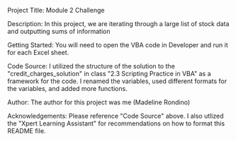Project Title: Module 2 Challenge

Description: In this project, we are iterating through a large list of stock data and outputting sums of information

Getting Started: You will need to open the VBA code in Developer and run it for each Excel sheet.

Code Source: I utilized the structure of the solution to the "credit_charges_solution" in class "2.3 Scripting Practice in VBA" as a framework for the code. I renamed the variables, used different formats for the variables, and added more functions. 

Author: The author for this project was me (Madeline Rondino)

Acknowledgements: Please reference "Code Source" above. I also utlized the "Xpert Learning Assistant" for recommendations on how to format this README file. 
